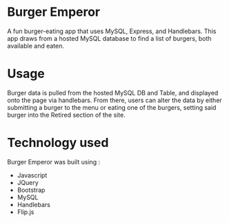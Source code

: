 # Burger Emperor
A fun burger-eating app that uses MySQL, Express, and Handlebars. This app draws from a hosted MySQL database to find a list of burgers, both available and eaten.

# Usage
Burger data is pulled from the hosted MySQL DB and Table, and displayed onto the page via handlebars. From there, users can alter the data by either submitting a burger to the menu or eating one of the burgers, setting said burger into the Retired section of the site.

# Technology used
Burger Emperor was built using :

* Javascript
* JQuery
* Bootstrap
* MySQL
* Handlebars
* Flip.js
